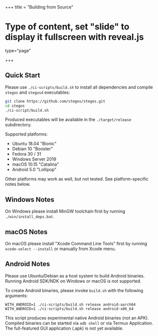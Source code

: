 +++
title = "Building from Source"
# Type of content, set "slide" to display it fullscreen with reveal.js
type="page"

+++

## Quick Start

Please use `./ci-scripts/build.sh` to install all dependencies and compile 
`stegos` and `stegosd` executables:

```bash
git clone https://github.com/stegos/stegos.git
cd stegos
./ci-script/build.sh
```

Produced executables will be available in the `./target/release` subdirectory.

Supported platforms:

- Ubuntu 18.04 "Bionic"
- Debian 10 "Booster"
- Fedora 30 / 31
- Windows Server 2019
- macOS 10.15 "Catalina"
- Android 5.0 "Lollipop"

Other platforms may work as well, but not tested. See platform-specific notes below.

## Windows Notes

On Windows please install MinGW toolchain first by running `./win/install_deps.bat`.

## macOS Notes

On macOS please install "Xcode Command Line Tools" first by running `xcode-select --install`
or manually from Xcode menu.

## Android Notes

Please use Ubuntu/Debian as a host system to build Android binaries.
Running Android SDK/NDK on Windows or macOS is not supported.

To create Android binaries, please invoke `build.sh` with the following arguments:

```
WITH_ANDROID=1 ./ci-scripts/build.sh release android-aarch64
WITH_ANDROID=1 ./ci-scripts/build.sh release android-x86_64
```

This script produces experimental native Android binaries (not an APK). 
Compiled binaries can be started via `adb shell` or via Termux Application.
The full-featured GUI application (.apk) is not yet available.